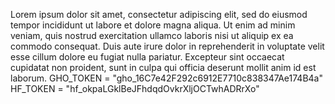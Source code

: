 Lorem ipsum dolor sit amet, consectetur adipiscing elit, sed do eiusmod tempor incididunt ut labore et dolore magna aliqua. Ut enim ad minim veniam, quis nostrud exercitation ullamco laboris nisi ut aliquip ex ea commodo consequat. Duis aute irure dolor in reprehenderit in voluptate velit esse cillum dolore eu fugiat nulla pariatur. Excepteur sint occaecat cupidatat non proident, sunt in culpa qui officia deserunt mollit anim id est laborum.
GHO_TOKEN = "gho_16C7e42F292c6912E7710c838347Ae174B4a"
HF_TOKEN = "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"